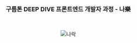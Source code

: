 <div align="center">

### 구름톤 DEEP DIVE 프론트엔드 개발자 과정 - 나樂

&nbsp;

![나락](https://avatars.githubusercontent.com/u/179302970?s=400&u=4968a90b469ffd5e6d8d8abd18e41460f01adb45&v=4)

</div>
